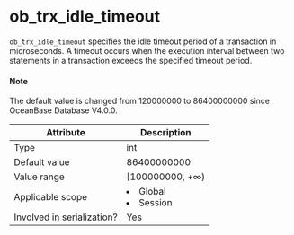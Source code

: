 # ob_trx_idle_timeout

`ob_trx_idle_timeout` specifies the idle timeout period of a transaction in microseconds. A timeout occurs when the execution interval between two statements in a transaction exceeds the specified timeout period.

<main id="notice" type='explain'>
<h4>Note</h4>
<p>The default value is changed from 120000000 to 86400000000 since OceanBase Database V4.0.0. </p>
</main>

| **Attribute** | **Description** |
|---------|------------------------------------------------------------------------------------------------------------|
| Type | int |
| Default value | 86400000000 |
| Value range | \[100000000, +∞) |
| Applicable scope | <li> Global   <li> Session |
| Involved in serialization? | Yes |

